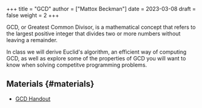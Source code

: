 +++
title = "GCD"
author = ["Mattox Beckman"]
date = 2023-03-08
draft = false
weight = 2
+++

GCD, or Greatest Common Divisor, is a mathematical concept that refers to the largest positive integer that divides two or more numbers without leaving a remainder.

In class we will derive Euclid's algorithm, an efficient way of computing GCD, as well as explore some of the properties of GCD you will want to know when solving
competitve programming problems.


## Materials {#materials}

-   [GCD Handout](/handouts/gcd.pdf)
